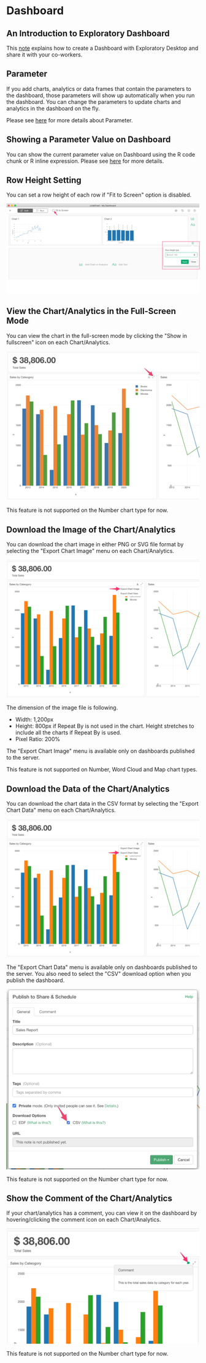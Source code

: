 # Dashboard 

## An Introduction to Exploratory Dashboard

This [note](https://exploratory.io/note/2ac8ae888097/0937480844541865) explains how to create a Dashboard with Exploratory Desktop and share it with your co-workers.


## Parameter

If you add charts, analytics or data frames that contain the parameters to the dashboard, those parameters will show up automatically when you run the dashboard. You can change the parameters to update charts and analytics in the dashboard on the fly. 

Please see [here](../parameter/parameter.md) for more details about Parameter.



## Showing a Parameter Value on Dashboard

You can show the current parameter value on Dashboard using the R code chunk or R inline expression. Please see [here](../parameter/parameter.md#showing-the-parameter-value-on-note-dashboard) for more details.



## Row Height Setting 

You can set a row height of each row if "Fit to Screen" option is disabled. 

![](images/rowheight.png)




## View the Chart/Analytics in the Full-Screen Mode

You can view the chart in the full-screen mode by clicking the "Show in fullscreen" icon on each Chart/Analytics. 

![](images/dashboard-view-fullscreen.png)

This feature is not supported on the Number chart type for now.

## Download the Image of the Chart/Analytics

You can download the chart image in either PNG or SVG file format by selecting the "Export Chart Image" menu on each Chart/Analytics. 

![](images/dashboard-download-image.png)

The dimension of the image file is following. 

* Width: 1,200px
* Height: 800px if Repeat By is not used in the chart. Height stretches to include all the charts if Repeat By is used.
* Pixel Ratio: 200%


The "Export Chart Image" menu is available only on dashboards published to the server. 

This feature is not supported on Number, Word Cloud and Map chart types. 


## Download the Data of the Chart/Analytics

You can download the chart data in the CSV format by selecting the "Export Chart Data" menu on each Chart/Analytics. 

![](images/dashboard-download-data2.png)

The "Export Chart Data" menu is available only on dashboards published to the server. You also need to select the "CSV" download option when you publish the dashboard. 

![](images/dashboard-download-data1.png)


This feature is not supported on the Number chart type for now.


## Show the Comment of the Chart/Analytics

If your chart/analytics has a comment, you can view it on the dashboard by hovering/clicking the comment icon on each Chart/Analytics. 

![](images/dashboard-chart-comment.png)


This feature is not supported on the Number chart type for now.